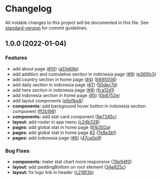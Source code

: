 # Changelog

All notable changes to this project will be documented in this file. See [standard-version](https://github.com/conventional-changelog/standard-version) for commit guidelines.

## 1.0.0 (2022-01-04)


### Features

* add about page ([#10](https://github.com/akmalhisyammm/covid-19/issues/10)) ([a51e89e](https://github.com/akmalhisyammm/covid-19/commit/a51e89e5ae9c439dff152d2200c4efa0ad562ede))
* add addition and cumulative section in indonesia page ([#9](https://github.com/akmalhisyammm/covid-19/issues/9)) ([e365fc5](https://github.com/akmalhisyammm/covid-19/commit/e365fc589fb0ae153166cf96981d4b72b6be0cc6))
* add country section in home page ([#4](https://github.com/akmalhisyammm/covid-19/issues/4)) ([6695008](https://github.com/akmalhisyammm/covid-19/commit/66950080a1e079c3f803a5f8a2d543b687a8cf5b))
* add daily section in indonesia page ([#7](https://github.com/akmalhisyammm/covid-19/issues/7)) ([50dec7d](https://github.com/akmalhisyammm/covid-19/commit/50dec7d3c1e7c3512b35694daf88a9b7c05b8f15))
* add hero section in indonesia page ([#8](https://github.com/akmalhisyammm/covid-19/issues/8)) ([fca12d1](https://github.com/akmalhisyammm/covid-19/commit/fca12d1b929c32efc33694aba082777336b21190))
* add indonesia section in home page ([#5](https://github.com/akmalhisyammm/covid-19/issues/5)) ([0b8752e](https://github.com/akmalhisyammm/covid-19/commit/0b8752e1a4c4ff44aeda832ab195c3007e759376))
* add layout components ([e5d1be8](https://github.com/akmalhisyammm/covid-19/commit/e5d1be802c77b2a1d7f9b3d4c545df3540319657))
* **components:** add background hover button in indonesia section component ([ff2b198](https://github.com/akmalhisyammm/covid-19/commit/ff2b198c7cf4e58c62008a7165f390da8cf25093))
* **components:** add stat card component ([9e7245c](https://github.com/akmalhisyammm/covid-19/commit/9e7245cd3565a0ff574fcca75177b3b49884043c))
* **layout:** add router in app menu ([c24b328](https://github.com/akmalhisyammm/covid-19/commit/c24b328b384ab2e25047a79a21e1dd103a2102d7))
* **pages:** add global stat in home page ([61b302a](https://github.com/akmalhisyammm/covid-19/commit/61b302acc57cc15a02f993a971f4fd89063865be))
* **pages:** add global stat in home page [#2](https://github.com/akmalhisyammm/covid-19/issues/2) ([7e8a3bf](https://github.com/akmalhisyammm/covid-19/commit/7e8a3bff480e5aedd5f3735e4923fe49d9c8811c))
* **pages:** add indonesia page ([#6](https://github.com/akmalhisyammm/covid-19/issues/6)) ([47ca0e9](https://github.com/akmalhisyammm/covid-19/commit/47ca0e9c25d6d1aa7280609010f3f6e941155ba1))


### Bug Fixes

* **components:** make stat chart more responsive ([78e94f0](https://github.com/akmalhisyammm/covid-19/commit/78e94f06702dc7c390813a967eb814327e7e0701))
* **layout:** add paddingBottom on root element ([34e825c](https://github.com/akmalhisyammm/covid-19/commit/34e825c4640fc8339cbb854fe0252c394f1b1094))
* **layout:** fix logo link in header ([c218f3b](https://github.com/akmalhisyammm/covid-19/commit/c218f3bd2d2b41e390c152313f12ee1bf6b339ff))
